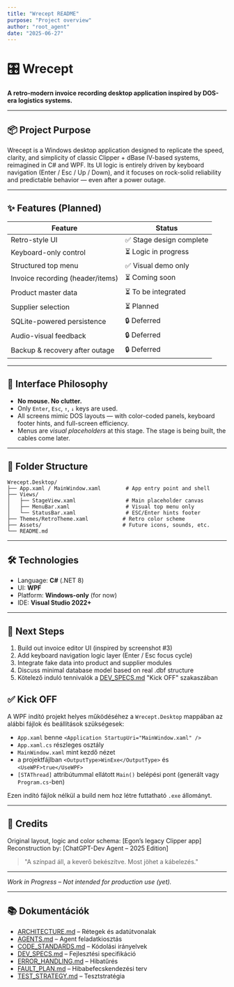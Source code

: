 ```yaml
---
title: "Wrecept README"
purpose: "Project overview"
author: "root_agent"
date: "2025-06-27"
---
```


# 🎛️ Wrecept

**A retro-modern invoice recording desktop application inspired by DOS-era logistics systems.**

---

## 📦 Project Purpose

Wrecept is a Windows desktop application designed to replicate the speed, clarity, and simplicity of classic Clipper + dBase IV-based systems, reimagined in C# and WPF. Its UI logic is entirely driven by keyboard navigation (Enter / Esc / Up / Down), and it focuses on rock-solid reliability and predictable behavior — even after a power outage.

---

## ✨ Features (Planned)

| Feature                          | Status                  |
| -------------------------------- | ----------------------- |
| Retro-style UI                   | ✅ Stage design complete |
| Keyboard-only control            | ⏳ Logic in progress     |
| Structured top menu              | ✅ Visual demo only      |
| Invoice recording (header/items) | ⏳ Coming soon           |
| Product master data              | ⏳ To be integrated      |
| Supplier selection               | ⏳ Planned               |
| SQLite-powered persistence       | 🔒 Deferred             |
| Audio-visual feedback            | 🔒 Deferred             |
| Backup & recovery after outage   | 🔒 Deferred             |

---

## 🎹 Interface Philosophy

* **No mouse. No clutter.**
* Only `Enter`, `Esc`, `↑`, `↓` keys are used.
* All screens mimic DOS layouts — with color-coded panels, keyboard footer hints, and full-screen efficiency.
* Menus are *visual placeholders* at this stage. The stage is being built, the cables come later.

---

## 📁 Folder Structure

```
Wrecept.Desktop/
├── App.xaml / MainWindow.xaml        # App entry point and shell
├── Views/
│   ├── StageView.xaml                # Main placeholder canvas
│   ├── MenuBar.xaml                  # Visual top menu only
│   └── StatusBar.xaml                # ESC/Enter hints footer
├── Themes/RetroTheme.xaml           # Retro color scheme
├── Assets/                          # Future icons, sounds, etc.
└── README.md
```

---

## 🛠 Technologies

* Language: **C#** (.NET 8)
* UI: **WPF**
* Platform: **Windows-only** (for now)
* IDE: **Visual Studio 2022+**

---

## 🎯 Next Steps

1. Build out invoice editor UI (inspired by screenshot #3)
2. Add keyboard navigation logic layer (Enter / Esc focus cycle)
3. Integrate fake data into product and supplier modules
4. Discuss minimal database model based on real .dbf structure
5. Kötelező induló tennivalók a [DEV_SPECS.md](DEV_SPECS.md) "Kick OFF" szakaszában

## ✅ Kick OFF

A WPF indító projekt helyes működéséhez a `Wrecept.Desktop` mappában az alábbi fájlok és beállítások szükségesek:

* `App.xaml` benne `<Application StartupUri="MainWindow.xaml" />`
* `App.xaml.cs` részleges osztály
* `MainWindow.xaml` mint kezdő nézet
* a projektfájlban `<OutputType>WinExe</OutputType>` és `<UseWPF>true</UseWPF>`
* `[STAThread]` attribútummal ellátott `Main()` belépési pont (generált vagy `Program.cs`-ben)

Ezen indító fájlok nélkül a build nem hoz létre futtatható `.exe` állományt.

---

## 🧾 Credits

Original layout, logic and color schema: \[Egon’s legacy Clipper app]
Reconstruction by: \[ChatGPT-Dev Agent – 2025 Edition]

> "A színpad áll, a keverő bekészítve. Most jöhet a kábelezés."

---

*Work in Progress – Not intended for production use (yet).*

---

## 📚 Dokumentációk

- [ARCHITECTURE.md](ARCHITECTURE.md) – Rétegek és adatútvonalak
- [AGENTS.md](AGENTS.md) – Agent feladatkiosztás
- [CODE_STANDARDS.md](CODE_STANDARDS.md) – Kódolási irányelvek
- [DEV_SPECS.md](DEV_SPECS.md) – Fejlesztési specifikáció
- [ERROR_HANDLING.md](ERROR_HANDLING.md) – Hibatűrés
- [FAULT_PLAN.md](FAULT_PLAN.md) – Hibabefecskendezési terv
- [TEST_STRATEGY.md](TEST_STRATEGY.md) – Tesztstratégia
